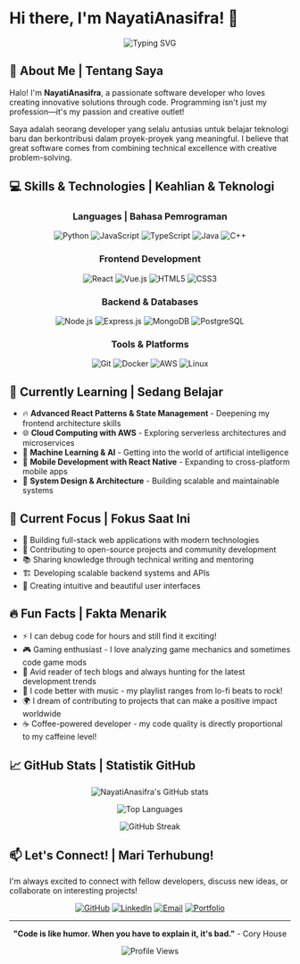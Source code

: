 # Hi there, I'm NayatiAnasifra! 👋

<div align="center">
  
  ![Typing SVG](https://readme-typing-svg.herokuapp.com?font=Fira+Code&pause=1000&color=36BCF7&center=true&vCenter=true&width=435&lines=Welcome+to+my+GitHub+Profile!;Passionate+Software+Developer;Always+Learning+Something+New;Coding+is+My+Passion!)
  
</div>

## 🚀 About Me | Tentang Saya

Halo! I'm **NayatiAnasifra**, a passionate software developer who loves creating innovative solutions through code. Programming isn't just my profession—it's my passion and creative outlet! 

Saya adalah seorang developer yang selalu antusias untuk belajar teknologi baru dan berkontribusi dalam proyek-proyek yang meaningful. I believe that great software comes from combining technical excellence with creative problem-solving.

## 💻 Skills & Technologies | Keahlian & Teknologi

<div align="center">

### Languages | Bahasa Pemrograman
![Python](https://img.shields.io/badge/Python-3776AB?style=for-the-badge&logo=python&logoColor=white)
![JavaScript](https://img.shields.io/badge/JavaScript-F7DF1E?style=for-the-badge&logo=javascript&logoColor=black)
![TypeScript](https://img.shields.io/badge/TypeScript-007ACC?style=for-the-badge&logo=typescript&logoColor=white)
![Java](https://img.shields.io/badge/Java-ED8B00?style=for-the-badge&logo=java&logoColor=white)
![C++](https://img.shields.io/badge/C++-00599C?style=for-the-badge&logo=c%2B%2B&logoColor=white)

### Frontend Development
![React](https://img.shields.io/badge/React-20232A?style=for-the-badge&logo=react&logoColor=61DAFB)
![Vue.js](https://img.shields.io/badge/Vue.js-35495E?style=for-the-badge&logo=vue.js&logoColor=4FC08D)
![HTML5](https://img.shields.io/badge/HTML5-E34F26?style=for-the-badge&logo=html5&logoColor=white)
![CSS3](https://img.shields.io/badge/CSS3-1572B6?style=for-the-badge&logo=css3&logoColor=white)

### Backend & Databases
![Node.js](https://img.shields.io/badge/Node.js-43853D?style=for-the-badge&logo=node.js&logoColor=white)
![Express.js](https://img.shields.io/badge/Express.js-404D59?style=for-the-badge)
![MongoDB](https://img.shields.io/badge/MongoDB-4EA94B?style=for-the-badge&logo=mongodb&logoColor=white)
![PostgreSQL](https://img.shields.io/badge/PostgreSQL-316192?style=for-the-badge&logo=postgresql&logoColor=white)

### Tools & Platforms
![Git](https://img.shields.io/badge/Git-F05032?style=for-the-badge&logo=git&logoColor=white)
![Docker](https://img.shields.io/badge/Docker-2496ED?style=for-the-badge&logo=docker&logoColor=white)
![AWS](https://img.shields.io/badge/AWS-232F3E?style=for-the-badge&logo=amazon-aws&logoColor=white)
![Linux](https://img.shields.io/badge/Linux-FCC624?style=for-the-badge&logo=linux&logoColor=black)

</div>

## 🌱 Currently Learning | Sedang Belajar

- 🔥 **Advanced React Patterns & State Management** - Deepening my frontend architecture skills
- 🌐 **Cloud Computing with AWS** - Exploring serverless architectures and microservices
- 🧠 **Machine Learning & AI** - Getting into the world of artificial intelligence
- 📱 **Mobile Development with React Native** - Expanding to cross-platform mobile apps
- 🎯 **System Design & Architecture** - Building scalable and maintainable systems

## 🎯 Current Focus | Fokus Saat Ini

- 🚀 Building full-stack web applications with modern technologies
- 🌟 Contributing to open-source projects and community development
- 📚 Sharing knowledge through technical writing and mentoring
- 🏗️ Developing scalable backend systems and APIs
- 🎨 Creating intuitive and beautiful user interfaces

## 🔥 Fun Facts | Fakta Menarik

- ⚡ I can debug code for hours and still find it exciting!
- 🎮 Gaming enthusiast - I love analyzing game mechanics and sometimes code game mods
- 📖 Avid reader of tech blogs and always hunting for the latest development trends
- 🎵 I code better with music - my playlist ranges from lo-fi beats to rock!
- 🌍 I dream of contributing to projects that can make a positive impact worldwide
- ☕ Coffee-powered developer - my code quality is directly proportional to my caffeine level!

## 📈 GitHub Stats | Statistik GitHub

<div align="center">
  
  ![NayatiAnasifra's GitHub stats](https://github-readme-stats.vercel.app/api?username=NayatiAnasifra&show_icons=true&theme=tokyonight&hide_border=true&include_all_commits=true)
  
  ![Top Languages](https://github-readme-stats.vercel.app/api/top-langs/?username=NayatiAnasifra&layout=compact&theme=tokyonight&hide_border=true)
  
  ![GitHub Streak](https://github-readme-streak-stats.herokuapp.com/?user=NayatiAnasifra&theme=tokyonight&hide_border=true)
  
</div>

## 📫 Let's Connect! | Mari Terhubung!

I'm always excited to connect with fellow developers, discuss new ideas, or collaborate on interesting projects!

<div align="center">

[![GitHub](https://img.shields.io/badge/GitHub-100000?style=for-the-badge&logo=github&logoColor=white)](https://github.com/NayatiAnasifra)
[![LinkedIn](https://img.shields.io/badge/LinkedIn-0077B5?style=for-the-badge&logo=linkedin&logoColor=white)](https://linkedin.com/in/nayatianasifra)
[![Email](https://img.shields.io/badge/Email-D14836?style=for-the-badge&logo=gmail&logoColor=white)](mailto:nayatianasifra@gmail.com)
[![Portfolio](https://img.shields.io/badge/Portfolio-255E63?style=for-the-badge&logo=About.me&logoColor=white)](https://nayatianasifra.dev)

</div>

---

<div align="center">
  
  **"Code is like humor. When you have to explain it, it's bad."** - Cory House
  
  ![Profile Views](https://komarev.com/ghpvc/?username=NayatiAnasifra&color=brightgreen&style=flat-square)
  
</div>